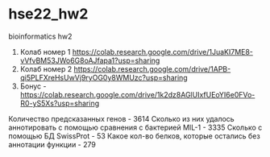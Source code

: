 # hse22_hw2
bioinformatics hw2

1. Колаб номер 1 https://colab.research.google.com/drive/1JuaKI7ME8-vVfvBM53JWo6G8oAJfapa1?usp=sharing
2. Колаб номер 2 https://colab.research.google.com/drive/1APB-qi5PLFXreHsUwVj9ryOG0y8WMUzc?usp=sharing
3. Бонус - https://colab.research.google.com/drive/1k2dz8AGlUIxfUEoYI6e0FVo-R0-yS5Xs?usp=sharing


Количество предсказанных генов - 3614
Сколько из них удалось аннотировать с помощью сравнения с бактерией MIL-1 - 3335
Сколько с помощью БД SwissProt - 53
Какое кол-во белков, которые остались без аннотации функции - 279
